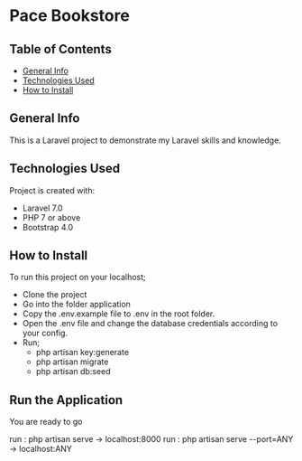 # Pace Bookstore

## Table of Contents
* [General Info](#general-info)
* [Technologies Used](#technologies-used)
* [How to Install](#how-to-install)


## General Info
This is a Laravel project to demonstrate my Laravel skills and knowledge.


## Technologies Used
Project is created with:
* Laravel 7.0
* PHP 7 or above
* Bootstrap 4.0


## How to Install
To run this project on your localhost;

+ Clone the project
+ Go into the folder application
+ Copy the .env.example file to .env in the root folder.
+ Open the .env file and change the database credentials according to your config.
+ Run;
    - php artisan key:generate
    - php artisan migrate
    - php artisan db:seed

## Run the Application
You are ready to go

run : php artisan serve -> localhost:8000
run : php artisan serve --port=ANY -> localhost:ANY

